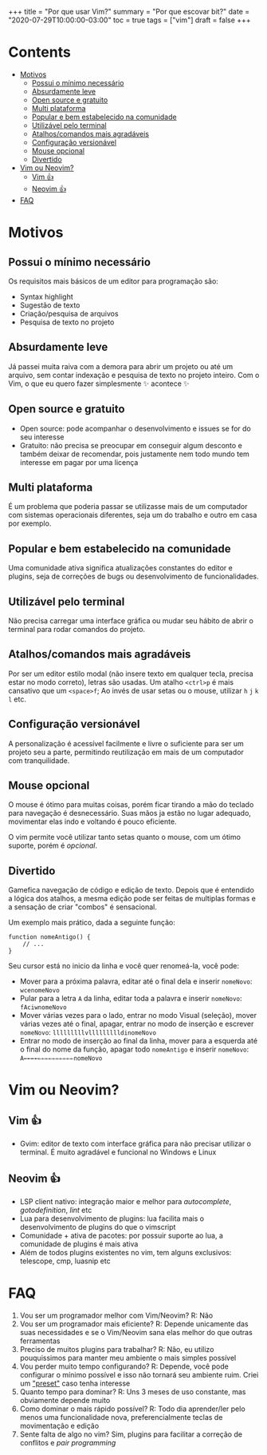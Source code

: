 +++
title = "Por que usar Vim?"
summary = "Por que escovar bit?"
date = "2020-07-29T10:00:00-03:00"
toc = true
tags = ["vim"]
draft = false
+++

# Contents

- [Motivos](#motivos)
    - [Possui o mínimo necessário](#possui-o-mnimo-necessrio)
    - [Absurdamente leve](#absurdamente-leve)
    - [Open source e gratuito](#open-source-e-gratuito)
    - [Multi plataforma](#multi-plataforma)
    - [Popular e bem estabelecido na comunidade](#popular-e-bem-estabelecido-na-comunidade)
    - [Utilizável pelo terminal](#utilizvel-pelo-terminal)
    - [Atalhos/comandos mais agradáveis](#atalhoscomandos-mais-agradveis)
    - [Configuração versionável](#configurao-versionvel)
    - [Mouse opcional](#mouse-opcional)
    - [Divertido](#divertido)
- [Vim ou Neovim?](#vim-ou-neovim)
    - [Vim 👍](#vim-)
    - [Neovim 👍](#neovim-)
- [FAQ](#faq)

# Motivos

## Possui o mínimo necessário

Os requisitos mais básicos de um editor para programação são:

- Syntax highlight
- Sugestão de texto
- Criação/pesquisa de arquivos
- Pesquisa de texto no projeto

## Absurdamente leve

Já passei muita raiva com a demora para abrir um projeto ou até um arquivo, sem contar indexação e pesquisa de texto no projeto inteiro. Com o Vim, o que eu quero fazer simplesmente ✨ acontece ✨

## Open source e gratuito

- Open source: pode acompanhar o desenvolvimento e issues se for do seu interesse
- Gratuito: não precisa se preocupar em conseguir algum desconto e também deixar de recomendar, pois justamente nem todo mundo tem interesse em pagar por uma licença

## Multi plataforma

É um problema que poderia passar se utilizasse mais de um computador com sistemas operacionais diferentes, seja um do trabalho e outro em casa por exemplo.

## Popular e bem estabelecido na comunidade

Uma comunidade ativa significa atualizações constantes do editor e plugins, seja de correções de bugs ou desenvolvimento de funcionalidades.

## Utilizável pelo terminal

Não precisa carregar uma interface gráfica ou mudar seu hábito de abrir o terminal para rodar comandos do projeto.

## Atalhos/comandos mais agradáveis

Por ser um editor estilo modal (não insere texto em qualquer tecla, precisa estar no modo correto), letras são usadas. Um atalho `<ctrl>p` é mais cansativo que um `<space>f`; Ao invés de usar setas ou o mouse, utilizar `h` `j` `k` `l` etc.

## Configuração versionável

A personalização é acessível facilmente e livre o suficiente para ser um projeto seu a parte, permitindo reutilização em mais de um computador com tranquilidade.

## Mouse opcional

O mouse é ótimo para muitas coisas, porém ficar tirando a mão do teclado para navegação é desnecessário. Suas mãos ja estão no lugar adequado, movimentar elas indo e voltando é pouco eficiente.

O vim permite você utilizar tanto setas quanto o mouse, com um ótimo suporte, porém é *opcional*.

## Divertido

Gamefica navegação de código e edição de texto. Depois que é entendido a lógica dos atalhos, a mesma edição pode ser feitas de multiplas formas e a sensação de criar "combos" é sensacional.

Um exemplo mais prático, dada a seguinte função:

```
function nomeAntigo() {
    // ...
}
```

Seu cursor está no inicio da linha e você quer renomeá-la, você pode:

- Mover para a próxima palavra, editar até o final dela e inserir `nomeNovo`: `wcenomeNovo`
- Pular para a letra `A` da linha, editar toda a palavra e inserir `nomeNovo`: `fAciwnomeNovo`
- Mover várias vezes para o lado, entrar no modo Visual (seleção), mover várias vezes até o final, apagar, entrar no modo de inserção e escrever `nomeNovo`: `lllllllllvllllllllldinomeNovo`
- Entrar no modo de inserção ao final da linha, mover para a esquerda até o final do nome da função, apagar todo `nomeAntigo` e inserir `nomeNovo`: `A←←←←⇐⇐⇐⇐⇐⇐⇐⇐⇐⇐nomeNovo`

# Vim ou Neovim?

## Vim 👍

- Gvim: editor de texto com interface gráfica para não precisar utilizar o terminal. É muito agradável e funcional no Windows e Linux

## Neovim 👍

- LSP client nativo: integração maior e melhor para *autocomplete*, *gotodefinition*, *lint* etc
- Lua para desenvolvimento de plugins: lua facilita mais o desenvolvimento de plugins do que o vimscript
- Comunidade + ativa de pacotes: por possuir suporte ao lua, a comunidade de plugins é mais ativa
- Além de todos plugins existentes no vim, tem alguns exclusivos: telescope, cmp, luasnip etc

# FAQ

1. Vou ser um programador melhor com Vim/Neovim? R: Não
2. Vou ser um programador mais eficiente? R: Depende unicamente das suas necessidades e se o Vim/Neovim sana elas melhor do que outras ferramentas
3. Preciso de muitos plugins para trabalhar? R: Não, eu utilizo pouquissimos para manter meu ambiente o mais simples possível
4. Vou perder muito tempo configurando? R: Depende, você pode configurar o mínimo possível e isso não tornará seu ambiente ruim. Criei um ["preset"](https://github.com/neninja/vi-vim-venci) caso tenha interesse
5. Quanto tempo para dominar? R: Uns 3 meses de uso constante, mas obviamente depende muito
6. Como dominar o mais rápido possível? R: Todo dia aprender/ler pelo menos uma funcionalidade nova, preferencialmente teclas de movimentação e edição
7. Sente falta de algo no vim? Sim, plugins para facilitar a correção de conflitos e *pair programming*
